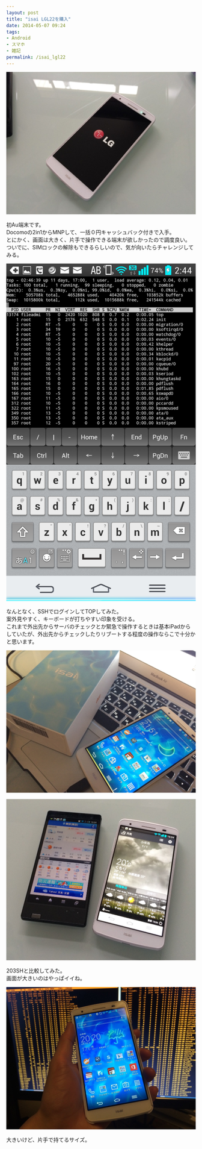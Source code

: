 ```yaml
---
layout: post
title: "isai LGL22を購入"
date: 2014-05-07 09:24
tags:
- Android
- スマホ
- 雑記
permalink: /isai_lgl22
---
```

![isai_lgl22](/assets/images/20140507-085815-1024x768.jpg)

初Au端末です。  
Docomoの2in1からMNPして、一括０円キャッシュバック付きで入手。  
とにかく、画面は大きく、片手で操作できる端末が欲しかったので調度良い。  
ついでに、SIMロックの解除もできるらしいので、気が向いたらチャレンジしてみる。

![isai_ssh_top](/assets/images/wpid-screenshot_2014-05-26-02-44-44.png)

なんとなく、SSHでログインしてTOPしてみた。  
案外見やすく、キーボードが打ちやすい印象を受ける。  
これまで外出先からサーバのチェックとか緊急で操作するときは基本iPadからしていたが、外出先からチェックしたりリブートする程度の操作ならこで十分かと思います。

![isai22_pic](/assets/images/20140507-085835.jpg)

![isai22_pic](/assets/images/20140507-085827.jpg)

203SHと比較してみた。  
画面が大きいのはやっぱイイね。

![isai22_pic](/assets/images/20140607-204005-74405365.jpg)

大きいけど、片手で持てるサイズ。
